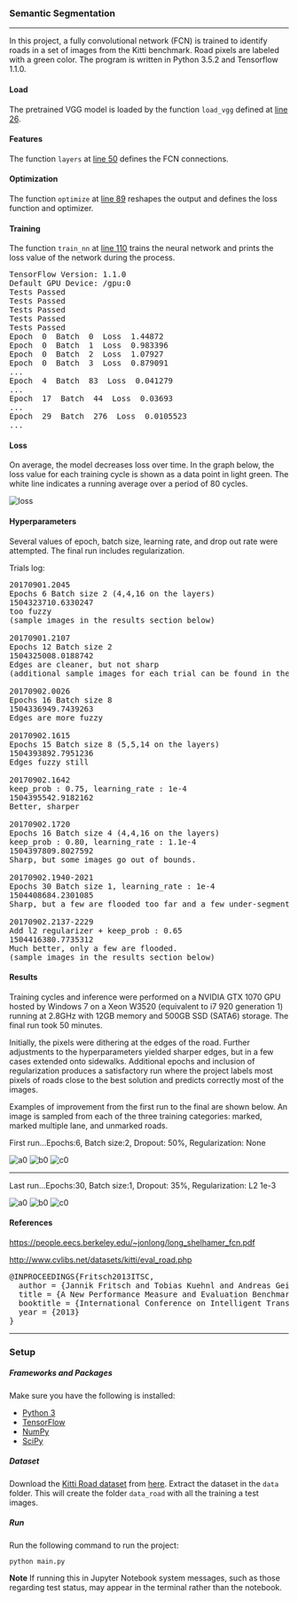 ### Semantic Segmentation
---


In this project, a fully convolutional network (FCN) is trained to identify roads in a set of images from the Kitti benchmark. Road pixels are labeled with a green color. The program is written in Python 3.5.2 and Tensorflow 1.1.0.

#### Load

The pretrained VGG model is loaded by the function `load_vgg` defined at
[line 26](./blob/master/main.py#L26).

#### Features

The function `layers` at [line 50](./blob/master/main.py#L50) defines the FCN connections.

#### Optimization

The function `optimize` at [line 89](./blob/master/main.py#L89) reshapes the output and defines the loss function and optimizer.

#### Training

The function `train_nn` at [line 110](./blob/master/main.py#L110) trains the neural network and prints the loss value of the network during the process.
<pre>
TensorFlow Version: 1.1.0
Default GPU Device: /gpu:0
Tests Passed
Tests Passed
Tests Passed
Tests Passed
Tests Passed
Epoch  0  Batch  0  Loss  1.44872
Epoch  0  Batch  1  Loss  0.983396
Epoch  0  Batch  2  Loss  1.07927
Epoch  0  Batch  3  Loss  0.879091
...
Epoch  4  Batch  83  Loss  0.041279
...
Epoch  17  Batch  44  Loss  0.03693
...
Epoch  29  Batch  276  Loss  0.0105523
...
</pre>

#### Loss

On average, the model decreases loss over time. In the graph below, the loss value for each training cycle is shown as a data point in light green. The white line indicates a running average over a period of 80 cycles.

![loss](./images/losstrend.png "loss")

#### Hyperparameters

Several values of epoch, batch size, learning rate, and drop out rate were attempted. The final run includes regularization.

Trials log:
<pre>
20170901.2045
Epochs 6 Batch size 2 (4,4,16 on the layers)
1504323710.6330247
too fuzzy
(sample images in the results section below)

20170901.2107
Epochs 12 Batch size 2
1504325008.0188742
Edges are cleaner, but not sharp
(additional sample images for each trial can be found in the `images` directory of this repository)

20170902.0026
Epochs 16 Batch size 8
1504336949.7439263
Edges are more fuzzy

20170902.1615
Epochs 15 Batch size 8 (5,5,14 on the layers)
1504393892.7951236
Edges fuzzy still

20170902.1642
keep_prob : 0.75, learning_rate : 1e-4
1504395542.9182162
Better, sharper

20170902.1720
Epochs 16 Batch size 4 (4,4,16 on the layers)
keep_prob : 0.80, learning_rate : 1.1e-4
1504397809.8027592
Sharp, but some images go out of bounds.

20170902.1940-2021
Epochs 30 Batch size 1, learning_rate : 1e-4
1504408684.2301085
Sharp, but a few are flooded too far and a few under-segmented

20170902.2137-2229
Add l2 regularizer + keep_prob : 0.65
1504416380.7735312
Much better, only a few are flooded.
(sample images in the results section below)
</pre>

#### Results

Training cycles and inference were performed on a NVIDIA GTX 1070 GPU hosted by Windows 7 on a Xeon W3520 (equivalent to i7 920 generation 1) running at 2.8GHz with 12GB memory and 500GB SSD (SATA6) storage. The final run took 50 minutes.

Initially, the pixels were dithering at the edges of the road. Further adjustments to the hyperparameters yielded sharper edges, but in a few cases extended onto sidewalks. Additional epochs and inclusion of regularization produces a satisfactory run where the project labels most pixels of roads close to the best solution and predicts correctly most of the images.

Examples of improvement from the first run to the final are shown below. An image is sampled from each of the three training categories: marked, marked multiple lane, and unmarked roads.

First run...Epochs:6, Batch size:2, Dropout: 50%, Regularization: None

![a0](./images/um_000019-0.png "a0")
![b0](./images/umm_000035-0.png "b0")
![c0](./images/uu_000056-0.png "c0")

---
Last run...Epochs:30, Batch size:1, Dropout: 35%, Regularization: L2 1e-3

![a0](./images/um_000019-7.png "a0")
![b0](./images/umm_000035-7.png "b0")
![c0](./images/uu_000056-7.png "c0")

#### References
https://people.eecs.berkeley.edu/~jonlong/long_shelhamer_fcn.pdf

http://www.cvlibs.net/datasets/kitti/eval_road.php
<pre>@INPROCEEDINGS{Fritsch2013ITSC,
  author = {Jannik Fritsch and Tobias Kuehnl and Andreas Geiger},
  title = {A New Performance Measure and Evaluation Benchmark for Road Detection Algorithms},
  booktitle = {International Conference on Intelligent Transportation Systems (ITSC)},
  year = {2013}
}
</pre>
---
### Setup
##### Frameworks and Packages
Make sure you have the following is installed:
 - [Python 3](https://www.python.org/)
 - [TensorFlow](https://www.tensorflow.org/)
 - [NumPy](http://www.numpy.org/)
 - [SciPy](https://www.scipy.org/)
##### Dataset
Download the [Kitti Road dataset](http://www.cvlibs.net/datasets/kitti/eval_road.php) from [here](http://www.cvlibs.net/download.php?file=data_road.zip).  Extract the dataset in the `data` folder.  This will create the folder `data_road` with all the training a test images.

##### Run
Run the following command to run the project:
```
python main.py
```
**Note** If running this in Jupyter Notebook system messages, such as those regarding test status, may appear in the terminal rather than the notebook.
